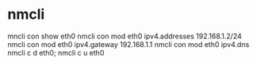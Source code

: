 nmcli
========================
mncli con show eth0
nmcli con mod eth0 ipv4.addresses 192.168.1.2/24
nmcli con mod eth0 ipv4.gateway 192.168.1.1
nmcli con mod eth0 ipv4.dns 
nmcli c d eth0; nmcli c u eth0
